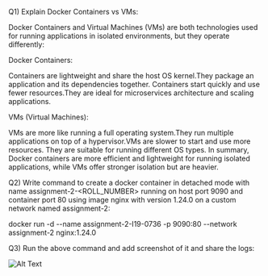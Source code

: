 Q1) Explain Docker Containers vs VMs:

Docker Containers and Virtual Machines (VMs) are both technologies used for running applications in isolated environments, but they operate differently:

Docker Containers:

Containers are lightweight and share the host OS kernel.They package an application and its dependencies together.
Containers start quickly and use fewer resources.They are ideal for microservices architecture and scaling applications.

VMs (Virtual Machines):

VMs are more like running a full operating system.They run multiple applications on top of a hypervisor.VMs are slower to start and use more resources.
They are suitable for running different OS types.
In summary, Docker containers are more efficient and lightweight for running isolated applications, 
while VMs offer stronger isolation but are heavier.

Q2) Write command to create a docker container in detached mode with name assignment-2-<ROLL_NUMBER> running on host port 9090 and container port 80 using image nginx with 
version 1.24.0 on a custom network named assignment-2:

docker run -d --name assignment-2-I19-0736 -p 9090:80 --network assignment-2 nginx:1.24.0

Q3) Run the above command and add screenshot of it and share the logs:

![Alt Text](https://imgur.com/IKh2KJt)
